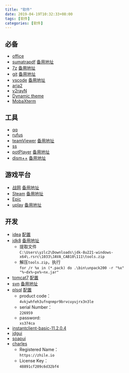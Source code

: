 ```yaml
---
title: "软件"
date: 2019-04-19T10:32:33+08:00
tags: [软件]
categories: [软件]
---
```


## 必备
- [office](https://otp.landian.vip/redirect/download.html)
- [sumatrapdf](https://www.sumatrapdfreader.org/downloadafter.html) [备用地址](https://sm.myapp.com/original/Office/SumatraPDF-3.1.2-64-install.exe)
- [7z](https://www.7-zip.org/a/7z1900-x64.exe) [备用地址](https://dl.softmgr.qq.com/original/Compression/7z1900-x64.exe)
- [git](https://git-scm.com/downloads) [备用地址](https://dl.softmgr.qq.com/original/Development/Git-2.25.1-64-bit.exe)
- [vscode](https://code.visualstudio.com/docs/?dv=win64user) [备用地址](https://dl.softmgr.qq.com/original/Development/VSCodeUserSetup-x64-1.40.2.exe)
- [aria2](/files/soft/aria2.zip)
- [v2rayN](https://github.com/2dust/v2rayN/releases)
- [Dynamic theme](https://www.microsoft.com/store/productId/9NBLGGH1ZBKW)
- [MobaXterm](https://mobaxterm.mobatek.net/download-home-edition.html)

## 工具
- [qq](https://www.microsoft.com/store/productId/9NHLGF0ZWC5S)
- [rufus](https://github.com/pbatard/rufus/releases)
- [teamViewer](https://download.teamviewer.com/download/TeamViewerPortable.zip) [备用地址](https://dl.softmgr.qq.com/original/net_app/TeamViewer_Setup_15.3.2682.0.exe)
- [ss](https://github.com/shadowsocks/shadowsocks-windows/releases)
- [potPlayer](https://www.videohelp.com/software/PotPlayer/old-versions#download) [备用地址](https://dl.softmgr.qq.com/original/Video/PotPlayerSetup64_1.7.16291_1.exe)
- [dism++](https://www.chuyu.me/zh-Hans/index.html) [备用地址](https://dl.softmgr.qq.com/original/System/Dism10.1.1000.100.zip)

## 游戏平台
- [战网](https://www.battlenet.com.cn/download/getInstallerForGame?os=win&locale=zhCN&version=LIVE&gameProgram=BATTLENET_APP) [备用地址](https://dl.softmgr.qq.com/original/game/Battle.net-Setup-CN_1.19.1.11809.exe)
- [Steam](https://store.steampowered.com/) [备用地址](https://sm.myapp.com/original/game/SteamSetup-0902.exe)
- [Epic](https://launcher-public-service-prod06.ol.epicgames.com/launcher/api/installer/download/EpicGamesLauncherInstaller.msi)
- [uplay](http://ubi.li/4vxt9) [备用地址](https://sm.myapp.com/original/game/UplayInstaller-71.0.exe)

## 开发
- [idea](https://www.jetbrains.com/idea/download/download-thanks.html?platform=windowsZip&code=IIC) [配置](https://yzlc.xyz/post/config/idea/)
- [jdk8](https://www.oracle.com/technetwork/java/javase/downloads/jdk8-downloads-2133151.html) [备用地址](https://dl.softmgr.qq.com/original/Development/jdk-8u191-windows-x64-8.0.1910.12.exe)
  - 提取文件  
  `C:\Users\yzlc2\Downloads\jdk-8u221-windows-x64\.rsrc\1033\JAVA_CAB10\111\tools.zip`
  - 解压`tools.zip`，执行  
  `for /r %x in (*.pack) do .\bin\unpack200 -r "%x" "%~dx%~px%~nx.jar"`
- [tomcat7](https://tomcat.apache.org/download-70.cgi) [配置](https://yzlc.xyz/post/config/tomcat/)
- [svn](https://osdn.net/projects/tortoisesvn/storage/1.13.1/Application/TortoiseSVN-1.13.1.28686-x64-svn-1.13.0.msi/) [备用地址](https://dl.softmgr.qq.com/original/Development/TortoiseSVN-1.13.1.28686-x64-svn-1.13.0.msi)
- [plsql](http://www.allroundautomations.com/files/plsqldev1306x64.msi) [配置](https://yzlc.xyz/post/config/plsql/)
  - product code：  
    `4vkjwhfeh3ufnqnmpr9brvcuyujrx3n3le`
  - serial Number：  
    `226959`
  - password:  
    `xs374ca`
- [instantclient-basic-11.2.0.4](https://www.oracle.com/database/technologies/instant-client/winx64-64-downloads.html)
- [jdgui](/files/soft/jdgui.zip)
- [soapui](http://smartbearsoftware.com/distrib/soapui/3.0.1/soapui-3.0.1-windows-bin.zip)
- [charles](https://www.charlesproxy.com/latest-release/download.do#)
  - Registered Name：  
    `https://zhile.io`
  - License Key：  
    `48891cf209c6d32bf4`